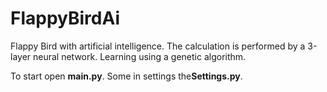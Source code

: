 # FlappyBirdAi
Flappy Bird with artificial intelligence. The calculation is performed by a 3-layer neural network. Learning using a genetic algorithm. 

To start open **main.py**. Some  in settings the**Settings.py**.
